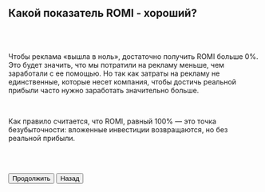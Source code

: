 <br>
<br>

## Какой показатель ROMI - хороший?

<br>
<br>

Чтобы реклама «вышла в ноль», достаточно получить ROMI больше 0%. Это будет значить, что мы потратили на рекламу меньше, чем заработали с ее помощью. Но так как затраты на рекламу не единственные, которые несет компания, чтобы достичь реальной прибыли часто нужно заработать значительно больше.

<br>

Как правило считается, что ROMI, равный 100% — это точка безубыточности: вложенные инвестиции возвращаются, но без реальной прибыли.

<br>
<br>

<button b_to="/demo/romi/step5.md" b_type="fill" b_theme="primary">Продолжить</button>
<button b_to="/demo/romi/step3.md" b_type="outline" b_theme="secondary">Назад</button>